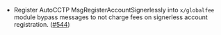 - Register AutoCCTP MsgRegisterAccountSignerlessly into `x/globalfee` module bypass messages to not charge fees on signerless account registration. ([#544](https://github.com/noble-assets/noble/pull/544))
